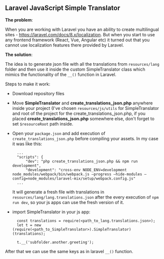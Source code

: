 ## Laravel JavaScript Simple Translator

**The problem**:

When you are working with Laravel you have an ability to create multilingual sites - https://laravel.com/docs/8.x/localization.
But when you start to use any frontend framework (React, Vue, Angular etc) it turned out that you cannot use localization features there provided
by Laravel.

**The solution**:

The idea is to generate json file with all the translations from `resources/lang` folder and then use it inside the
custom SimpleTranslator class which mimics the functionality of the `__()` function in Laravel.

Steps to make it work:
- Download repository files
- Move **SimpleTranslator** and **create_translations_json.php** anywhere inside your project (I've chosen `resources/js/utils` for
SimpleTranslator and root of the project for the create_translations_json.php, if you placed **create_translations_json.php**
 somewhere else, don't forget to set `$resourceRoot` path inside.
- Open your `package.json` and add execution of `create_translations_json.php` before compiling your assets.
In my case it was like this:

        ...
        "scripts": {
            "dev": "php create_translations_json.php && npm run development",
            "development": "cross-env NODE_ENV=development node_modules/webpack/bin/webpack.js —progress —hide-modules —config=node_modules/laravel-mix/setup/webpack.config.js"
        ...
    It will generate a fresh file with translations in `resources/lang/lang.translations.json` after the every execution of `npm run dev`, so your js apps can use the fresh version of it.
- import SimpleTranslator in your js app:

        const translations = require(<path_to_lang.translations.json>);
        let t = new (require(<path_to_SimpleTranslator>).SimpleTranslator)(translations);
        
        t.__('subfolder.another.greeting');
        
After that we can use the same keys as in laravel `__()` function.
